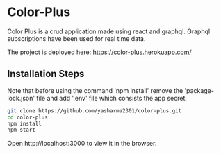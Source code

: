 # Color-Plus
Color Plus is a crud application made using react and graphql. Graphql subscriptions have been used for real time data.

The project is deployed here: https://color-plus.herokuapp.com/

## Installation Steps

Note that before using the command 'npm install' remove the 'package-lock.json' file and add '.env' file which consists the app secret.
```sh
git clone https://github.com/yasharma2301/color-plus.git
cd color-plus
npm install
npm start
```
Open http://localhost:3000 to view it in the browser.
